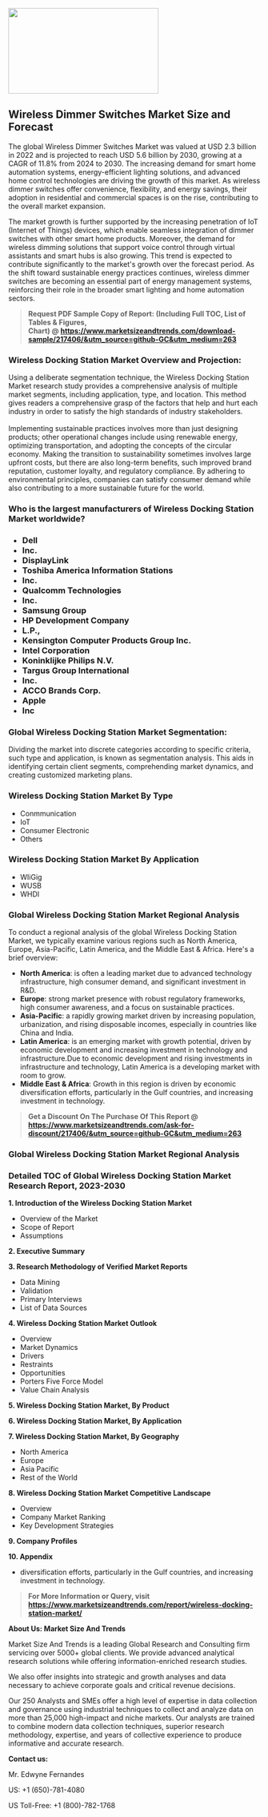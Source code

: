 <p><img class="alignnone size-medium wp-image-20088" src="https://ffe5etoiles.com/wp-content/uploads/2024/12/MST1-300x171.png" alt="" width="300" height="171" /></p><h2>Wireless Dimmer Switches Market Size and Forecast</h2><p>The global Wireless Dimmer Switches Market was valued at USD 2.3 billion in 2022 and is projected to reach USD 5.6 billion by 2030, growing at a CAGR of 11.8% from 2024 to 2030. The increasing demand for smart home automation systems, energy-efficient lighting solutions, and advanced home control technologies are driving the growth of this market. As wireless dimmer switches offer convenience, flexibility, and energy savings, their adoption in residential and commercial spaces is on the rise, contributing to the overall market expansion.</p><p>The market growth is further supported by the increasing penetration of IoT (Internet of Things) devices, which enable seamless integration of dimmer switches with other smart home products. Moreover, the demand for wireless dimming solutions that support voice control through virtual assistants and smart hubs is also growing. This trend is expected to contribute significantly to the market's growth over the forecast period. As the shift toward sustainable energy practices continues, wireless dimmer switches are becoming an essential part of energy management systems, reinforcing their role in the broader smart lighting and home automation sectors.</p></p><blockquote id="" class=""><strong>Request PDF Sample Copy of Report: (Including Full TOC, List of Tables &amp; Figures, Chart)&nbsp;@&nbsp;<strong><a href="https://www.marketsizeandtrends.com/download-sample/217406/&utm_source=github-GC&utm_medium=263" target="_blank">https://www.marketsizeandtrends.com/download-sample/217406/&utm_source=github-GC&utm_medium=263</a></strong></strong></blockquote><h3 id="" class="">Wireless Docking Station Market&nbsp;Overview and Projection:</h3><p id="" class="">Using a deliberate segmentation technique, the Wireless Docking Station Market research study provides a comprehensive analysis of multiple market segments, including application, type, and location. This method gives readers a comprehensive grasp of the factors that help and hurt each industry in order to satisfy the high standards of industry stakeholders. <br /> <br />Implementing sustainable practices involves more than just designing products; other operational changes include using renewable energy, optimizing transportation, and adopting the concepts of the circular economy. Making the transition to sustainability sometimes involves large upfront costs, but there are also long-term benefits, such improved brand reputation, customer loyalty, and regulatory compliance. By adhering to environmental principles, companies can satisfy consumer demand while also contributing to a more sustainable future for the world.</p><h3 id="" class="">Who is the largest manufacturers of&nbsp;Wireless Docking Station Market worldwide?</h3><h3 class=""><p><ul><li>Dell </li><li> Inc. </li><li> DisplayLink </li><li> Toshiba America Information Stations </li><li> Inc. </li><li> Qualcomm Technologies </li><li> Inc. </li><li> Samsung Group </li><li> HP Development Company </li><li> L.P., </li><li> Kensington Computer Products Group Inc. </li><li> Intel Corporation </li><li> Koninklijke Philips N.V. </li><li> Targus Group International </li><li> Inc. </li><li> ACCO Brands Corp. </li><li> Apple </li><li> Inc</li></ul></p></h3><h3 id="" class="">Global&nbsp;Wireless Docking Station Market Segmentation:</h3><p id="" class="">Dividing the market into discrete categories according to specific criteria, such type and application, is known as segmentation analysis. This aids in identifying certain client segments, comprehending market dynamics, and creating customized marketing plans.</p><h3 id="" class="">Wireless Docking Station Market&nbsp;By Type</h3><p><p><ul><li>Conmmunication</li><li> IoT</li><li> Consumer Electronic</li><li> Others</p></li></ul></p></p><h3 id="" class="">Wireless Docking Station Market&nbsp;By Application</h3><p class=""><p><ul><li>WIiGig</li><li> WUSB</li><li> WHDI</li></ul></p></p><h3 id="" class="">Global Wireless Docking Station Market Regional Analysis</h3><p id="" class="">To conduct a regional analysis of the global Wireless Docking Station Market, we typically examine various regions such as North America, Europe, Asia-Pacific, Latin America, and the Middle East &amp; Africa. Here's a brief overview:</p><ul><li><strong>North America</strong>: is often a leading market due to advanced technology infrastructure, high consumer demand, and significant investment in R&amp;D.</li><li><strong>Europe</strong>: strong market presence with robust regulatory frameworks, high consumer awareness, and a focus on sustainable practices.</li><li><strong>Asia-Pacific</strong>: a rapidly growing market driven by increasing population, urbanization, and rising disposable incomes, especially in countries like China and India.</li><li><strong>Latin America</strong>: is an emerging market with growth potential, driven by economic development and increasing investment in technology and infrastructure.Due to economic development and rising investments in infrastructure and technology, Latin America is a developing market with room to grow.</li><li><strong>Middle East &amp; Africa</strong>: Growth in this region is driven by economic diversification efforts, particularly in the Gulf countries, and increasing investment in technology.</li></ul><blockquote id="" class=""><strong>Get a Discount On The Purchase Of This Report @ <strong><a href="https://www.marketsizeandtrends.com/ask-for-discount/217406/&utm_source=github-GC&utm_medium=263" target="_blank">https://www.marketsizeandtrends.com/ask-for-discount/217406/&utm_source=github-GC&utm_medium=263</a></strong></strong></blockquote><h3 id="" class="">Global Wireless Docking Station Market Regional Analysis</h3><h3 id="" class="">Detailed TOC of Global Wireless Docking Station Market Research Report, 2023-2030</h3><p id="" class=""><strong>1. Introduction of the Wireless Docking Station Market</strong></p><ul><li>Overview of the Market</li><li>Scope of Report</li><li>Assumptions</li></ul><p id="" class=""><strong>2. Executive Summary</strong></p><p id="" class=""><strong>3. Research Methodology of Verified Market Reports</strong></p><ul><li>Data Mining</li><li>Validation</li><li>Primary Interviews</li><li>List of Data Sources</li></ul><p id="" class=""><strong>4. Wireless Docking Station Market Outlook</strong></p><ul><li>Overview</li><li>Market Dynamics</li><li>Drivers</li><li>Restraints</li><li>Opportunities</li><li>Porters Five Force Model</li><li>Value Chain Analysis</li></ul><p id="" class=""><strong>5. Wireless Docking Station Market, By Product</strong></p><p id="" class=""><strong>6. Wireless Docking Station Market, By Application</strong></p><p id="" class=""><strong>7. Wireless Docking Station Market, By Geography</strong></p><ul><li>North America</li><li>Europe</li><li>Asia Pacific</li><li>Rest of the World</li></ul><p id="" class=""><strong>8. Wireless Docking Station Market Competitive Landscape</strong></p><ul><li>Overview</li><li>Company Market Ranking</li><li>Key Development Strategies</li></ul><p id="" class=""><strong>9. Company Profiles</strong></p><p id="" class=""><strong>10. Appendix</strong></p><ul><li>diversification efforts, particularly in the Gulf countries, and increasing investment in technology.</li></ul><blockquote id="" class=""><strong>For More Information or Query, visit <strong><strong><a href="https://www.marketsizeandtrends.com/report/wireless-docking-station-market/" target="_blank">https://www.marketsizeandtrends.com/report/wireless-docking-station-market/</a></strong></strong></strong></blockquote><p id="" class=""><strong>About Us: Market Size And Trends</strong></p><p id="" class="">Market Size And Trends is a leading Global Research and Consulting firm servicing over 5000+ global clients. We provide advanced analytical research solutions while offering information-enriched research studies.</p><p id="" class="">We also offer insights into strategic and growth analyses and data necessary to achieve corporate goals and critical revenue decisions.</p><p id="" class="">Our 250 Analysts and SMEs offer a high level of expertise in data collection and governance using industrial techniques to collect and analyze data on more than 25,000 high-impact and niche markets. Our analysts are trained to combine modern data collection techniques, superior research methodology, expertise, and years of collective experience to produce informative and accurate research.</p><p id="" class=""><strong>Contact us:</strong></p><p id="" class="">Mr. Edwyne Fernandes</p><p id="" class="">US: +1 (650)-781-4080</p><p id="" class="">US Toll-Free: +1 (800)-782-1768</p>
